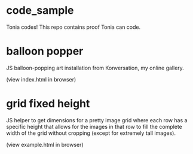 code_sample
===========

Tonia codes!
This repo contains proof Tonia can code.

balloon popper
===========
JS balloon-popping art installation from Konversation, my online gallery.

(view index.html in browser)

grid fixed height
===========
JS helper to get dimensions for a pretty image grid where each row has a specific height that allows for the images in that row to fill the complete width of the grid without cropping (except for extremely tall images).

(view example.html in browser)
